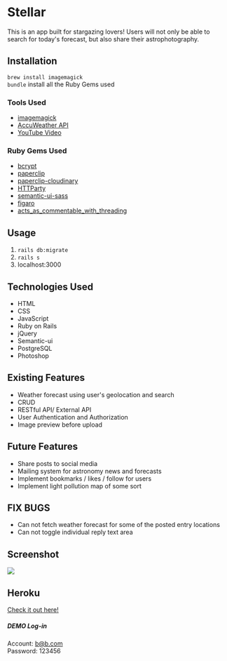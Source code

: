 # Stellar
This is an app built for stargazing lovers! Users will not only be able to search for today's forecast, but also share their astrophotography.

## Installation
`brew install imagemagick`</br>
`bundle` install all the Ruby Gems used

### Tools Used
* [imagemagick](https://www.npmjs.com/package/imagemagick)
* [AccuWeather API](http://developer.accuweather.com/)
* [YouTube Video](https://www.youtube.com/watch?v=PrrHve14fAA)

### Ruby Gems Used
* [bcrypt](https://gist.github.com/thebucknerlife/10090014)
* [paperclip](https://github.com/thoughtbot/paperclip)
* [paperclip-cloudinary](https://github.com/GoGoCarl/paperclip-cloudinary)
* [HTTParty](https://github.com/jnunemaker/httparty)
* [semantic-ui-sass](https://github.com/doabit/semantic-ui-sass)
* [figaro](https://github.com/laserlemon/figaro)
* [acts_as_commentable_with_threading](https://github.com/elight/acts_as_commentable_with_threading)

## Usage
1. `rails db:migrate`
2. `rails s`
3. localhost:3000

## Technologies Used
* HTML
* CSS
* JavaScript
* Ruby on Rails
* jQuery
* Semantic-ui
* PostgreSQL
* Photoshop

## Existing Features
* Weather forecast using user's geolocation and search
* CRUD
* RESTful API/ External API
* User Authentication and Authorization
* Image preview before upload

## Future Features
* Share posts to social media
* Mailing system for astronomy news and forecasts
* Implement bookmarks / likes / follow for users
* Implement light pollution map of some sort

## FIX BUGS
* Can not fetch weather forecast for some of the posted entry locations
* Can not toggle individual reply text area

## Screenshot
![](https://preview.ibb.co/i8Z5bQ/Screen_Shot_2017_04_13_at_15_49_49.png)

## Heroku
[Check it out here!](https://s-t-e-l-l-a-r.herokuapp.com/)

##### DEMO Log-in
Account: b@b.com </br>
Password: 123456

